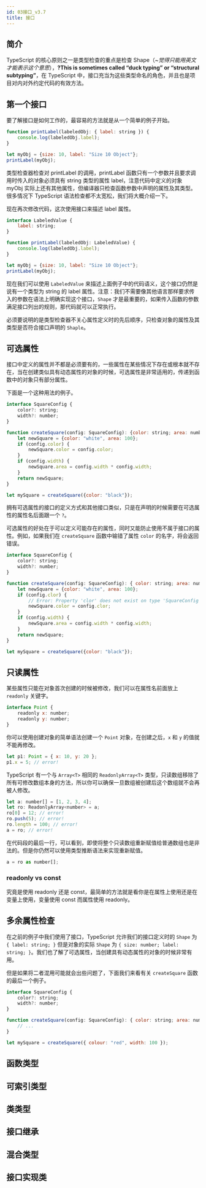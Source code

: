 ```yaml
---
id: 03接口_v3.7
title: 接口
---
```


## 简介

TypeScript 的核心原则之一是类型检查的重点是检查 Shape（*~觉得只能用英文才能表示这个意思*），**?This is sometimes called “duck typing” or “structural subtyping”**，在 TypeScript 中，接口充当为这些类型命名的角色，并且也是项目对内对外约定代码的有效方法。

## 第一个接口

要了解接口是如何工作的，最容易的方法就是从一个简单的例子开始。
<!--JavaScript-->

```js
function printLabel(labeledObj: { label: string }) {
    console.log(labeledObj.label);
}

let myObj = {size: 10, label: "Size 10 Object"};
printLabel(myObj);
```

类型检查器检查对 printLabel 的调用，printLabel 函数只有一个参数并且要求调用时传入的对象必须具有 string 类型的属性 label，注意代码中定义的对象 myObj 实际上还有其他属性，但编译器只检查函数参数中声明的属性及其类型。很多情况下 TypeScript 语法检查都不太宽松，我们将大概介绍一下。

现在再次修改代码，这次使用接口来描述 label 属性。
<!--JavaScript-->

```js
interface LabeledValue {
    label: string;
}

function printLabel(labeledObj: LabeledValue) {
    console.log(labeledObj.label);
}

let myObj = {size: 10, label: "Size 10 Object"};
printLabel(myObj);
```

现在我们可以使用 `LabeledValue` 来描述上面例子中的代码语义，这个接口仍然是说有一个类型为 string 的 label 属性。注意：我们不需要像其他语言那样要求传入的参数在语法上明确实现这个接口，`Shape` 才是最重要的，如果传入函数的参数满足接口列出的规则，那代码就可以正常执行。

必须要说明的是类型检查器不关心属性定义时的先后顺序，只检查对象的属性及其类型是否符合接口声明的 `Shaple`。

## 可选属性

接口中定义的属性并不都是必须要有的，一些属性在某些情况下存在或根本就不存在，当在创建类似具有动态属性的对象的时候，可选属性是非常适用的，传递到函数中的对象只有部分属性。

下面是一个这种用法的例子。
<!--JavaScript-->

```js
interface SquareConfig {
    color?: string;
    width?: number;
}

function createSquare(config: SquareConfig): {color: string; area: number} {
    let newSquare = {color: "white", area: 100};
    if (config.color) {
        newSquare.color = config.color;
    }
    if (config.width) {
        newSquare.area = config.width * config.width;
    }
    return newSquare;
}

let mySquare = createSquare({color: "black"});
```

拥有可选属性的接口的定义方式和其他接口类似，只是在声明的时候需要在可选属性的属性名后面跟一个 `?`。

可选属性的好处在于可以定义可能存在的属性，同时又能防止使用不属于接口的属性。例如，如果我们在 `createSquare` 函数中输错了属性 `color` 的名字，将会返回错误。
<!--JavaScript-->

```js
interface SquareConfig {
    color?: string;
    width?: number;
}

function createSquare(config: SquareConfig): { color: string; area: number } {
    let newSquare = {color: "white", area: 100};
    if (config.clor) {
        // Error: Property 'clor' does not exist on type 'SquareConfig'
        newSquare.color = config.clor;
    }
    if (config.width) {
        newSquare.area = config.width * config.width;
    }
    return newSquare;
}

let mySquare = createSquare({color: "black"});
```

## 只读属性

某些属性只能在对象首次创建的时候被修改，我们可以在属性名前面放上 `readonly` 关键字。
<!--JavaScript-->

```js
interface Point {
    readonly x: number;
    readonly y: number;
}
```

你可以使用创建对象的简单语法创建一个 `Point` 对象，在创建之后，`x` 和 `y` 的值就不能再修改。
<!--JavaScript-->

```js
let p1: Point = { x: 10, y: 20 };
p1.x = 5; // error!
```

TypeScript 有一个与 `Array<T>` 相同的 `ReadonlyArray<T>` 类型，只读数组移除了所有可修改数组本身的方法，所以你可以确保一旦数组被创建后这个数组就不会再被人修改。
<!--JavaScript-->

```js
let a: number[] = [1, 2, 3, 4];
let ro: ReadonlyArray<number> = a;
ro[0] = 12; // error!
ro.push(5); // error!
ro.length = 100; // error!
a = ro; // error!
```

在代码段的最后一行，可以看到，即使将整个只读数组重新赋值给普通数组也是非法的。但是你仍然可以使用类型推断语法来实现重新赋值。
<!--JavaScript-->

```js
a = ro as number[];
```

### readonly vs const

究竟是使用 readonly 还是 const，最简单的方法就是看你是在属性上使用还是在变量上使用，变量使用 const 而属性使用 readonly。

## 多余属性检查

在之前的例子中我们使用了接口，TypeScript 允许我们的接口定义时的 `Shape` 为 `{ label: string; }` 但是对象的实际 `Shape` 为 `{ size: number; label: string; }`。我们也了解了可选属性，当创建具有动态属性的对象的时候非常有用。

但是如果将二者混用可能就会出些问题了，下面我们来看有关 `createSquare` 函数的最后一个例子。
<!--JavaScript-->

```js
interface SquareConfig {
    color?: string;
    width?: number;
}

function createSquare(config: SquareConfig): { color: string; area: number } {
    // ...
}

let mySquare = createSquare({ colour: "red", width: 100 });
```

## 函数类型

## 可索引类型

## 类类型

## 接口继承

## 混合类型

## 接口实现类